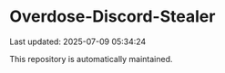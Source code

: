 # Overdose-Discord-Stealer

Last updated: 2025-07-09 05:34:24

This repository is automatically maintained.
